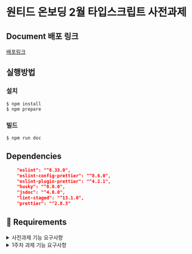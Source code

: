 # 원티드 온보딩 2월 타입스크립트 사전과제

## Document 배포 링크
[배포링크](https://leezer94.github.io/wanted-pre-onboarding-challenge-fe-2/)

## 실행방법

### 설치
``` shell
$ npm install
$ npm prepare
```
### 빌드
``` shell
$ npm run doc
```
## Dependencies

```json
    "eslint": "^8.33.0",
    "eslint-config-prettier": "^8.6.0",
    "eslint-plugin-prettier": "^4.2.1",
    "husky": "^8.0.0",
    "jsdoc": "^4.0.0",
    "lint-staged": "^13.1.0",
    "prettier": "^2.8.3"
```

## 📝 Requirements
<details>
  <summary>사전과제 기능 요구사항</summary>
  
- [x] JSDoc을 활용해 문서화한다.
- [x] GitHub Page를 활용해 JSDoc 정적 페이지를 배포한다.

### Todo

```js
Todo {
  아이디(required),
  내용(required),
  완료여부(required),
  카테고리(required),
  태그들(optional),
}
```

### CREATE

- [x] 할 일을 추가할 수 있다.
- [x] 내용없이 추가할 수 없다.

### READ

- [x] 모든 할 일을 조회할 수 있다.
- [x] ID를 기반으로 특정 할 일을 조회할 수 있다.

### UPDATE

- [x] ID를 제외한 모든 속성을 수정할 수 있다.
- [x] 특정 할 일의 특정 태그를 수정할 수 있다.

### DELETE

- [x] ID를 기반으로 특정 할 일을 삭제할 수 있다.
- [x] 모든 할 일을 제거할 수 있다.
- [x] 특정 할 일의 특정 태그를 삭제할 수 있다.
- [x] 특정 할 일의 모든 태그를 제거할 수 있다.

### Modeling (Shape)

```js
Item {
  property(required),
  property(optional),
}
```

</details>



<details>
  <summary>1주차 과제 기능 요구사항</summary>
  
- [ ] 필요한 데이터를 모두 TypeScript's Interface로 모델링한다.
- [ ] 사용되는 모든 함수를 `선언부만` 만든다.
- [ ] 함수 및 클래스의 내부는 구현하지 않습니다.
- [ ] **Interface만을 따라 작성한 코드가 동작하는 애플리케이션이 되도록 유도하셔야합니다.**

### Todo

```js
Todo {
  아이디(required),
  내용(required),
  완료여부(required),
  카테고리(required),
  태그들(optional),
}
```

### CREATE

- [ ] 할 일을 추가할 수 있다.
- [ ] 내용없이 추가할 수 없다.

### READ

- [ ] 모든 할 일을 조회할 수 있다.
- [ ] ID를 기반으로 특정 할 일을 조회할 수 있다.

### UPDATE

- [ ] ID를 제외한 모든 속성을 수정할 수 있다.
- [ ] 특정 할 일의 특정 태그를 수정할 수 있다.

### DELETE

- [ ] ID를 기반으로 특정 할 일을 삭제할 수 있다.
- [ ] 모든 할 일을 제거할 수 있다.
- [ ] 특정 할 일의 특정 태그를 삭제할 수 있다.
- [ ] 특정 할 일의 모든 태그를 제거할 수 있다.


### Modeling (Shape)

```js
Item {
  property(required),
  property(optional),
}
```
</details>



